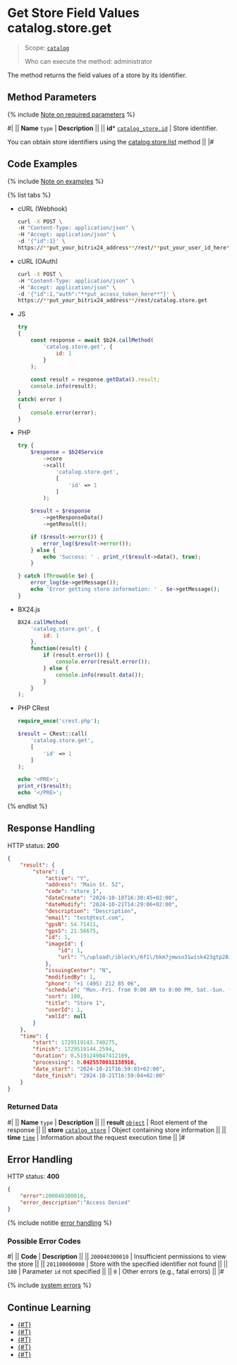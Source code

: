 # Get Store Field Values catalog.store.get

> Scope: [`catalog`](../../scopes/permissions.md)
>
> Who can execute the method: administrator

The method returns the field values of a store by its identifier.

## Method Parameters

{% include [Note on required parameters](../../../_includes/required.md) %}

#|
|| **Name**
`type` | **Description** ||
|| **id***
[`catalog_store.id`](../data-types.md#catalog_store) | Store identifier.

You can obtain store identifiers using the [catalog.store.list](./catalog-store-list.md) method ||
|#

## Code Examples

{% include [Note on examples](../../../_includes/examples.md) %}

{% list tabs %}

- cURL (Webhook)

    ```bash
    curl -X POST \
    -H "Content-Type: application/json" \
    -H "Accept: application/json" \
    -d '{"id":1}' \
    https://**put_your_bitrix24_address**/rest/**put_your_user_id_here**/**put_your_webhook_here**/catalog.store.get
    ```

- cURL (OAuth)

    ```bash
    curl -X POST \
    -H "Content-Type: application/json" \
    -H "Accept: application/json" \
    -d '{"id":1,"auth":"**put_access_token_here**"}' \
    https://**put_your_bitrix24_address**/rest/catalog.store.get
    ```

- JS

    ```js
    try
    {
    	const response = await $b24.callMethod(
    		'catalog.store.get', {
    			id: 1
    		}
    	);
    	
    	const result = response.getData().result;
    	console.info(result);
    }
    catch( error )
    {
    	console.error(error);
    }
    ```

- PHP

    ```php
    try {
        $response = $b24Service
            ->core
            ->call(
                'catalog.store.get',
                [
                    'id' => 1
                ]
            );
    
        $result = $response
            ->getResponseData()
            ->getResult();
    
        if ($result->error()) {
            error_log($result->error());
        } else {
            echo 'Success: ' . print_r($result->data(), true);
        }
    
    } catch (Throwable $e) {
        error_log($e->getMessage());
        echo 'Error getting store information: ' . $e->getMessage();
    }
    ```

- BX24.js

    ```js
    BX24.callMethod(
        'catalog.store.get', {
            id: 1
        },
        function(result) {
            if (result.error()) {
                console.error(result.error());
            } else {
                console.info(result.data());
            }
        }
    );
    ```

- PHP CRest

    ```php
    require_once('crest.php');

    $result = CRest::call(
        'catalog.store.get',
        [
            'id' => 1
        ]
    );

    echo '<PRE>';
    print_r($result);
    echo '</PRE>';
    ```

{% endlist %}

## Response Handling

HTTP status: **200**

```json
{
    "result": {
        "store": {
            "active": "Y",
            "address": "Main St. 52",
            "code": "store_1",
            "dateCreate": "2024-10-18T16:30:45+02:00",
            "dateModify": "2024-10-21T14:29:06+02:00",
            "description": "Description",
            "email": "test@test.com",
            "gpsN": 54.71411,
            "gpsS": 21.56675,
            "id": 1,
            "imageId": {
                "id": 1,
                "url": "\/upload\/iblock\/6f1\/bkm7jmwso31wisk423gtp28iagy2e8v0\/test.jpeg"
            },
            "issuingCenter": "N",
            "modifiedBy": 1,
            "phone": "+1 (495) 212 85 06",
            "schedule": "Mon.-Fri. from 9:00 AM to 8:00 PM, Sat.-Sun. from 11:00 AM to 6:00 PM",
            "sort": 100,
            "title": "Store 1",
            "userId": 1,
            "xmlId": null
        }
    },
    "time": {
        "start": 1729519143.740275,
        "finish": 1729519144.2594,
        "duration": 0.5191249847412109,
        "processing": 0.0425570011138916,
        "date_start": "2024-10-21T16:59:03+02:00",
        "date_finish": "2024-10-21T16:59:04+02:00"
    }
}
```

### Returned Data

#|
|| **Name**
`type` | **Description** ||
|| **result**
[`object`](../../data-types.md) | Root element of the response ||
|| **store**
[`catalog_store`](../data-types.md#catalog_store) | Object containing store information ||
|| **time**
[`time`](../../data-types.md#time) | Information about the request execution time ||
|#

## Error Handling

HTTP status: **400**

```json
{
    "error":200040300010,
    "error_description":"Access Denied"
}
```

{% include notitle [error handling](../../../_includes/error-info.md) %}

### Possible Error Codes

#|
|| **Code** | **Description** ||
|| `200040300010` | Insufficient permissions to view the store ||
|| `201100000000` | Store with the specified identifier not found ||
|| `100` | Parameter `id` not specified || 
|| `0` | Other errors (e.g., fatal errors) || 
|#

{% include [system errors](../../../_includes/system-errors.md) %}

## Continue Learning 

- [{#T}](./catalog-store-add.md)
- [{#T}](./catalog-store-update.md)
- [{#T}](./catalog-store-list.md)
- [{#T}](./catalog-store-delete.md)
- [{#T}](./catalog-store-get-fields.md)